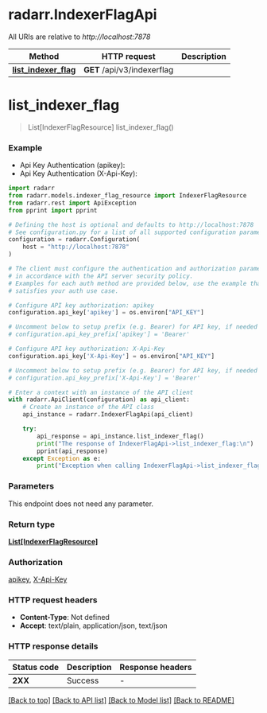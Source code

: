 # radarr.IndexerFlagApi

All URIs are relative to *http://localhost:7878*

Method | HTTP request | Description
------------- | ------------- | -------------
[**list_indexer_flag**](IndexerFlagApi.md#list_indexer_flag) | **GET** /api/v3/indexerflag | 


# **list_indexer_flag**
> List[IndexerFlagResource] list_indexer_flag()



### Example

* Api Key Authentication (apikey):
* Api Key Authentication (X-Api-Key):

```python
import radarr
from radarr.models.indexer_flag_resource import IndexerFlagResource
from radarr.rest import ApiException
from pprint import pprint

# Defining the host is optional and defaults to http://localhost:7878
# See configuration.py for a list of all supported configuration parameters.
configuration = radarr.Configuration(
    host = "http://localhost:7878"
)

# The client must configure the authentication and authorization parameters
# in accordance with the API server security policy.
# Examples for each auth method are provided below, use the example that
# satisfies your auth use case.

# Configure API key authorization: apikey
configuration.api_key['apikey'] = os.environ["API_KEY"]

# Uncomment below to setup prefix (e.g. Bearer) for API key, if needed
# configuration.api_key_prefix['apikey'] = 'Bearer'

# Configure API key authorization: X-Api-Key
configuration.api_key['X-Api-Key'] = os.environ["API_KEY"]

# Uncomment below to setup prefix (e.g. Bearer) for API key, if needed
# configuration.api_key_prefix['X-Api-Key'] = 'Bearer'

# Enter a context with an instance of the API client
with radarr.ApiClient(configuration) as api_client:
    # Create an instance of the API class
    api_instance = radarr.IndexerFlagApi(api_client)

    try:
        api_response = api_instance.list_indexer_flag()
        print("The response of IndexerFlagApi->list_indexer_flag:\n")
        pprint(api_response)
    except Exception as e:
        print("Exception when calling IndexerFlagApi->list_indexer_flag: %s\n" % e)
```



### Parameters

This endpoint does not need any parameter.

### Return type

[**List[IndexerFlagResource]**](IndexerFlagResource.md)

### Authorization

[apikey](../README.md#apikey), [X-Api-Key](../README.md#X-Api-Key)

### HTTP request headers

 - **Content-Type**: Not defined
 - **Accept**: text/plain, application/json, text/json

### HTTP response details

| Status code | Description | Response headers |
|-------------|-------------|------------------|
**2XX** | Success |  -  |

[[Back to top]](#) [[Back to API list]](../README.md#documentation-for-api-endpoints) [[Back to Model list]](../README.md#documentation-for-models) [[Back to README]](../README.md)

